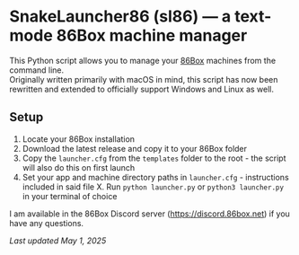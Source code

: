 # SnakeLauncher86 (sl86) — a text-mode 86Box machine manager
This Python script allows you to manage your [86Box](https://86box.net) machines from the command line.
<br/>Originally written primarily with macOS in mind, this script has now been rewritten and extended to officially support Windows and Linux as well.

## Setup
1. Locate your 86Box installation
2. Download the latest release and copy it to your 86Box folder
3. Copy the `launcher.cfg` from the `templates` folder to the root - the script will also do this on first launch
4. Set your app and machine directory paths in `launcher.cfg` - instructions included in said file
X. Run `python launcher.py` or `python3 launcher.py` in your terminal of choice

I am available in the 86Box Discord server (https://discord.86box.net) if you have any questions.

_Last updated May 1, 2025_
